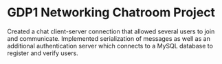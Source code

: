 # GDP1 Networking Chatroom Project
 Created a chat client-server connection that allowed several users to join and communicate. Implemented serialization of messages as well as an additional authentication server which connects to a MySQL database to register and verify users.
